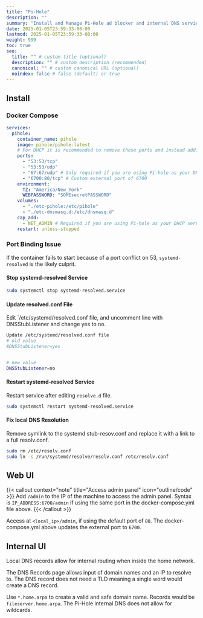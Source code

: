```yaml
---
title: "Pi-Hole"
description: ""
summary: "Install and Manage Pi-Hole ad blocker and internal DNS service."
date: 2025-01-05T23:59:33-08:00
lastmod: 2025-01-05T23:59:33-08:00
weight: 999
toc: true
seo:
  title: "" # custom title (optional)
  description: "" # custom description (recommended)
  canonical: "" # custom canonical URL (optional)
  noindex: false # false (default) or true
---
```


## Install

### Docker Compose

```yaml { title="docker-compose.yml" }
services:
  pihole:
    container_name: pihole
    image: pihole/pihole:latest
    # For DHCP it is recommended to remove these ports and instead add: network_mode: "host"
    ports:
      - "53:53/tcp"
      - "53:53/udp"
      - "67:67/udp" # Only required if you are using Pi-hole as your DHCP server
      - "6700:80/tcp" # Custom external port of 6700
    environment:
      TZ: "America/New_York"
      WEBPASSWORD: "SOMEsecretPASSWORD"
    volumes:
      - "./etc-pihole:/etc/pihole"
      - "./etc-dnsmasq.d:/etc/dnsmasq.d"
    cap_add:
      - NET_ADMIN # Required if you are using Pi-hole as your DHCP server, else not needed
    restart: unless-stopped
```

### Port Binding Issue

If the container fails to start because of a port conflict on 53, `systemd-resolved` is the likely culprit.

#### Stop systemd-resolved Service

```bash { title="Stop systemd-resolved service" }
sudo systemctl stop systemd-resolved.service
```

#### Update resolved.conf File

Edit `/etc/systemd/resolved.conf file, and uncomment line with DNSStubListener and change yes to no.

```bash { title="Use pip to install requirements.txt file" }
Update /etc/systemd/resolved.conf file
# old value
#DNSStubListener=yes


# new value
DNSStubListener=no
```

#### Restart systemd-resolved Service

Restart service after editing `resolve.d` file.

```bash { title="Restart systemd-resolved service" }
sudo systemctl restart systemd-resolved.service
```

#### Fix local DNS Resolution

Remove symlink to the systemd stub-resov.conf and replace it with a link to a full resolv.conf.

```bash { title="Restart systemd-resolved service" }
sudo rm /etc/resolv.conf
sudo ln -s /run/systemd/resolve/resolv.conf /etc/resolv.conf
```

## Web UI

{{< callout context="note" title="Access admin panel" icon="outline/code" >}}
Add `/admin` to the IP of the machine to access the admin panel. Syntax is `IP_ADDRESS:6700/admin` if using the same port in the docker-compose.yml file above.
{{< /callout >}}

Access at `<local_ip>/admin`, if using the default port of `80`. The docker-compose.yml above updates the external port to `6700`.

## Internal UI

Local DNS records allow for internal routing when inside the home network.

The DNS Records page allows input of domain names and an IP to resolve to. The DNS record does not need a TLD meaning a single word would create a DNS record.

Use `*.home.arpa` to create a valid and safe domain name. Records would be `fileserver.home.arpa`. The Pi-Hole internal DNS does not allow for wildcards.
